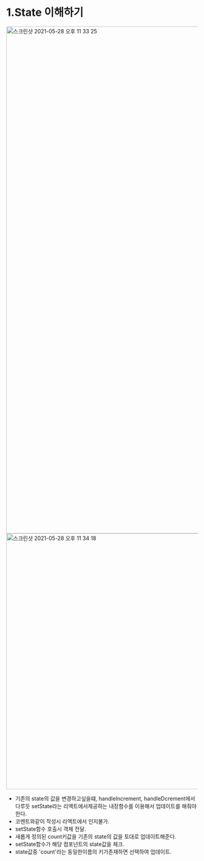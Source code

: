 # 1.State 이해하기

<img width="1334" alt="스크린샷 2021-05-28 오후 11 33 25" src="https://user-images.githubusercontent.com/58588011/119999814-1c7d1780-c00d-11eb-943e-222cc4c73579.png">
<img width="673" alt="스크린샷 2021-05-28 오후 11 34 18" src="https://user-images.githubusercontent.com/58588011/119999943-446c7b00-c00d-11eb-855d-742c8059a229.png">

- 기존의 state의 값을 변경하고싶을떄, handleIncrement, handleDcrement에서 다루듯 setState라는 리액트에서제공하는 내장함수를 이용해서 업데이트를 해줘야한다.
- 코멘트와같이 작성시 리액트에서 인지불가.
- setState함수 호출시 객체 전달.
- 새롭게 정의된 count키값을 기존의 state의 값을 토대로 업데이트해준다.
- setState함수가 해당 컴포넌트의 state값을 체크.
- state값중 'count'라는 동일한이름의 키가존재하면 선택하여 업데이트. 
